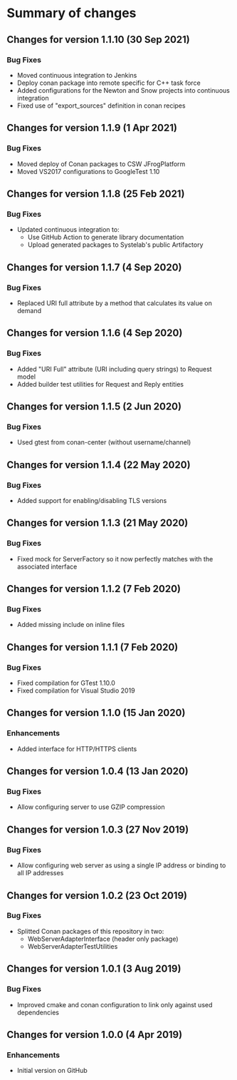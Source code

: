 # Summary of changes

## Changes for version 1.1.10 (30 Sep 2021)

### Bug Fixes

- Moved continuous integration to Jenkins
- Deploy conan package into remote specific for C++ task force
- Added configurations for the Newton and Snow projects into continuous integration
- Fixed use of "export_sources" definition in conan recipes


## Changes for version 1.1.9 (1 Apr 2021)

### Bug Fixes

- Moved deploy of Conan packages to CSW JFrogPlatform
- Moved VS2017 configurations to GoogleTest 1.10


## Changes for version 1.1.8 (25 Feb 2021)

### Bug Fixes

- Updated continuous integration to:
  - Use GitHub Action to generate library documentation
  - Upload generated packages to Systelab's public Artifactory


## Changes for version 1.1.7 (4 Sep 2020)

### Bug Fixes

- Replaced URI full attribute by a method that calculates its value on demand


## Changes for version 1.1.6 (4 Sep 2020)

### Bug Fixes

- Added "URI Full" attribute (URI including query strings) to Request model
- Added builder test utilities for Request and Reply entities


## Changes for version 1.1.5 (2 Jun 2020)

### Bug Fixes

- Used gtest from conan-center (without username/channel)


## Changes for version 1.1.4 (22 May 2020)

### Bug Fixes

- Added support for enabling/disabling TLS versions


## Changes for version 1.1.3 (21 May 2020)

### Bug Fixes

- Fixed mock for ServerFactory so it now perfectly matches with the associated interface


## Changes for version 1.1.2 (7 Feb 2020)

### Bug Fixes

- Added missing include on inline files


## Changes for version 1.1.1 (7 Feb 2020)

### Bug Fixes

- Fixed compilation for GTest 1.10.0
- Fixed compilation for Visual Studio 2019


## Changes for version 1.1.0 (15 Jan 2020)

### Enhancements

- Added interface for HTTP/HTTPS clients


## Changes for version 1.0.4 (13 Jan 2020)

### Bug Fixes

- Allow configuring server to use GZIP compression


## Changes for version 1.0.3 (27 Nov 2019)

### Bug Fixes

- Allow configuring web server as using a single IP address or binding to all IP addresses


## Changes for version 1.0.2 (23 Oct 2019)

### Bug Fixes

- Splitted Conan packages of this repository in two:
  - WebServerAdapterInterface (header only package)
  - WebServerAdapterTestUtilities


## Changes for version 1.0.1 (3 Aug 2019)

### Bug Fixes

- Improved cmake and conan configuration to link only against used dependencies


## Changes for version 1.0.0 (4 Apr 2019)

### Enhancements

- Initial version on GitHub
